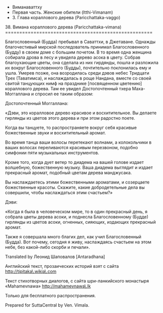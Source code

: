 









* Виманаваттху
* Первая часть\. Женские обители \(Itthi\-Vimanam\)
* 3\. Глава кораллового дерева \(Paricchattaka\-vaggo\)


38\. Вимана кораллового дерева \(Paricchattaka\-vimana\)
\=\=\=\=\=\=\=\=\=\=\=\=\=\=\=\=\=\=\=\=\=\=\=\=\=\=\=\=\=\=\=\=\=\=\=\=\=\=\=\=\=\=\=\=\=\=\=\=\=\=\=\=



Благословенный \(Будда\) пребывал в Саваттхи, в Джетаване\. Однажды благочестивый мирской последователь принимал Благословенного \(Будду\) в своем доме с большим почетом\. В то время одна женщина собирала дрова в лесу и увидела дерево асока в цвету\. Собрав благоухающие цветы, она сделала из них гирдянды, пошла и разложила их вокруг Благословенного \(Будды\), почтительно поклонилась ему и ушла\. Умерев позже, она возродилась среди дэвов небес Тридцати Трех \(Таватимса\), и наслаждалась в роще Нандана, вместе со своей свитой танцующих нимф на празднике \[посвященном цветению\] кораллового дерева\. Там ее увидел Достопочтенный тхера Маха\-Моггаллана и спросил ее таким образом:


Достопочтенный Моггаллана:


«Дэви, это коралловое дерево красивое и восхитительное\. Вы делаете гирлянды из цветов этого дерева и при этом радостно поете\.


Когда вы танцуете, то распространяете вокруг себя красивые божественные звуки и восхитительный аромат\.


Во время танца ваши волосы перетекают волнами, а колокольчики в ваших волосах переливаются красивым перезвоном, подобно симфонии пяти музыкальных инструментов\.


Кроме того, когда дует ветер то диадема на вашей голове издает волшебную, божественную музыку\. Ваша диадема выглядит и издает прекрасный аромат, подобный цветам дерева манджусака\.


Вы наслаждаетесь этими божественными ароматами, и созерцаете божественные красоты\. Скажите, какие добродетельные дела вы совершили, чтобы наслаждаться этим счастьем?»


Дэви:


«Когда я была в человеческом мире, то в один прекрасный день, я собрала цветы дерева асоки, и поднесла Благословенному \(Будде\) гирлянды из цветов асоки, огненных, сияющих, издающих прекрасный аромат\.


Также я совершала много благих дел, как учил Благословенный \(Будда\)\. Вот почему, сегодня я живу, наслаждаясь счастьем на этом небе, без какой\-либо скорби и печали»\.



Translated by Леонид Шаповалов \[Antaradhana\]


Английский текст, прозаических историй взят с сайта <http://tipitaka\.wikia\.com>


Текст стихотворных диалогов, с сайта шри\-ланкийского монастыря «Mahamevnawa» <http://mahamevnawa\.lk>


Только для бесплатного распространения\.


Prepared for SuttaCentral by Ven\. Vimala\.






